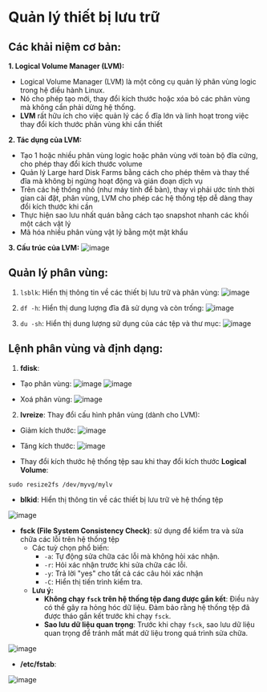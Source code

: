 # Quản lý thiết bị lưu trữ 
## Các khải niệm cơ bản:
**1. Logical Volume Manager (LVM):**
- Logical Volume Manager (LVM) là một công cụ quản lý phân vùng logic trong hệ điều hành Linux.
- Nó cho phép tạo mới, thay đổi kích thước hoặc xóa bỏ các phân vùng mà không cần phải dừng hệ thống.
- **LVM** rất hữu ích cho việc quản lý các ổ đĩa lớn và linh hoạt trong việc thay đổi kích thước phân vùng khi cần thiết

**2. Tác dụng của LVM:**
- Tạo 1 hoặc nhiều phân vùng logic hoặc phân vùng với toàn bộ đĩa cứng, cho phép thay đổi kích thước volume
- Quản lý Large hard Disk Farms bằng cách cho phép thêm và thay thế đĩa mà không bị ngừng hoạt động và gián đoạn dịch vụ
- Trên các hệ thống nhỏ (như máy tính để bàn), thay vì phải ước tính thời gian cài đặt, phân vùng, LVM cho phép các hệ thống tệp dễ dàng thay đổi kích thước khi cần
- Thực hiện sao lưu nhất quán bằng cách tạo snapshot nhanh các khối một cách vật lý
- Mã hóa nhiều phân vùng vật lý bằng một mật khẩu

**3. Cấu trúc của LVM:**
![image](https://github.com/user-attachments/assets/61511b98-f73d-4b57-8108-cb422c2ed5ff)

## Quản lý phân vùng:
1. `lsblk`: Hiển thị thông tin về các thiết bị lưu trữ và phân vùng:
![image](https://github.com/user-attachments/assets/9736cdba-71aa-4589-8874-168bab33ca7a)

2. `df -h`: Hiển thị dung lượng đĩa đã sử dụng và còn trống:
![image](https://github.com/user-attachments/assets/04c4e608-00fb-4b4f-a3e8-a5cbfef6e640)

3. `du -sh`: Hiển thị dung lượng sử dụng của các tệp và thư mục:
![image](https://github.com/user-attachments/assets/8a895cd5-cb1a-4767-bf26-954cd02e1ac1)

## Lệnh phân vùng và định dạng:
1. **fdisk**:
- Tạo phân vùng:
![image](https://github.com/user-attachments/assets/cd975240-33d5-467d-a104-ad26ed9bfb32)
![image](https://github.com/user-attachments/assets/d80a394b-fd8f-43ec-9641-4d37a029a3d7)

- Xoá phân vùng:
![image](https://github.com/user-attachments/assets/23a4ab50-3ec0-4f5f-8de7-0c4091e50fb0)

2. **lvreize**: Thay đổi cấu hình phân vùng (dành cho LVM):
- Giảm kích thước:
![image](https://github.com/user-attachments/assets/5f416c81-4fbb-4f82-a497-624923eb355f)

- Tăng kích thước:
![image](https://github.com/user-attachments/assets/9a55a470-85c4-4f9f-8a49-1fed32675864)

- Thay đổi kích thước hệ thống tệp sau khi thay đổi kích thước **Logical Volume**:
```
sudo resize2fs /dev/myvg/mylv
```

- **blkid**: Hiển thị thông tin về các thiết bị lưu trữ vè hệ thống tệp

![image](https://github.com/user-attachments/assets/bbc1ab37-5a48-471c-8693-1e9f88add10b)

- **fsck (File System Consistency Check)**: sử dụng để kiểm tra và sửa chữa các lỗi trên hệ thống tệp
  - Các tuỳ chọn phổ biến:
    - `-a`: Tự động sửa chữa các lỗi mà không hỏi xác nhận.
    - `-r`: Hỏi xác nhận trước khi sửa chữa các lỗi.
    - `-y`: Trả lời "yes" cho tất cả các câu hỏi xác nhận
    - `-C`: Hiển thị tiến trình kiểm tra.
  - **Lưu ý:**
    - **Không chạy `fsck` trên hệ thống tệp đang được gắn kết**: Điều này có thể gây ra hỏng hóc dữ liệu. Đảm bảo rằng hệ thống tệp đã được tháo gắn kết trước khi chạy `fsck`.
    - **Sao lưu dữ liệu quan trọng**: Trước khi chạy `fsck`, sao lưu dữ liệu quan trọng để tránh mất mát dữ liệu trong quá trình sửa chữa.

![image](https://github.com/user-attachments/assets/e86dde35-4542-4886-aeea-89cfd364d61b)

  
- **/etc/fstab**:

![image](https://github.com/user-attachments/assets/77069d33-ae9a-4ed8-80f8-addaf5c2b491)
